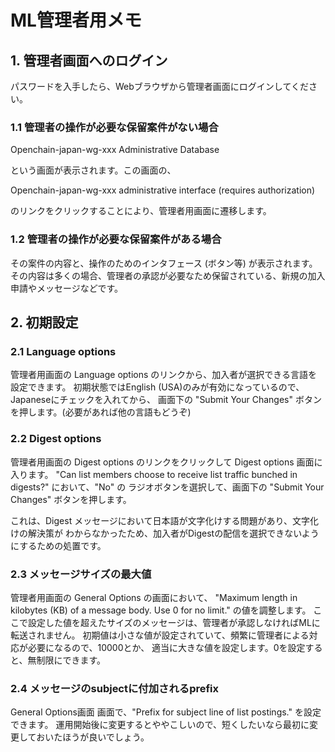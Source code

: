 # ML管理者用メモ


## 1. 管理者画面へのログイン

パスワードを入手したら、Webブラウザから管理者画面にログインしてください。

### 1.1 管理者の操作が必要な保留案件がない場合

Openchain-japan-wg-xxx Administrative Database

という画面が表示されます。この画面の、

Openchain-japan-wg-xxx administrative interface (requires authorization)

のリンクをクリックすることにより、管理者用画面に遷移します。

### 1.2 管理者の操作が必要な保留案件がある場合

その案件の内容と、操作のためのインタフェース (ボタン等) が表示されます。
その内容は多くの場合、管理者の承認が必要なため保留されている、新規の加入申請やメッセージなどです。

## 2. 初期設定

### 2.1 Language options

管理者用画面の Language options のリンクから、加入者が選択できる言語を設定できます。
初期状態ではEnglish (USA)のみが有効になっているので、Japaneseにチェックを入れてから、
画面下の "Submit Your Changes" ボタンを押します。(必要があれば他の言語もどうぞ)

### 2.2 Digest options

管理者用画面の Digest options のリンクをクリックして Digest options 画面に入ります。
"Can list members choose to receive list traffic bunched in digests?" において、"No" の
ラジオボタンを選択して、画面下の "Submit Your Changes" ボタンを押します。

これは、Digest メッセージにおいて日本語が文字化けする問題があり、文字化けの解決策が
わからなかったため、加入者がDigestの配信を選択できないようにするための処置です。

### 2.3 メッセージサイズの最大値

管理者用画面の General Options の画面において、
"Maximum length in kilobytes (KB) of a message body. Use 0 for no limit." の値を調整します。
ここで設定した値を超えたサイズのメッセージは、管理者が承認しなければMLに転送されません。
初期値は小さな値が設定されていて、頻繁に管理者による対応が必要になるので、10000とか、
適当に大きな値を設定します。0を設定すると、無制限にできます。

### 2.4 メッセージのsubjectに付加されるprefix

General Options画面 画面で、"Prefix for subject line of list postings." を設定できます。
運用開始後に変更するとややこしいので、短くしたいなら最初に変更しておいたほうが良いでしょう。

